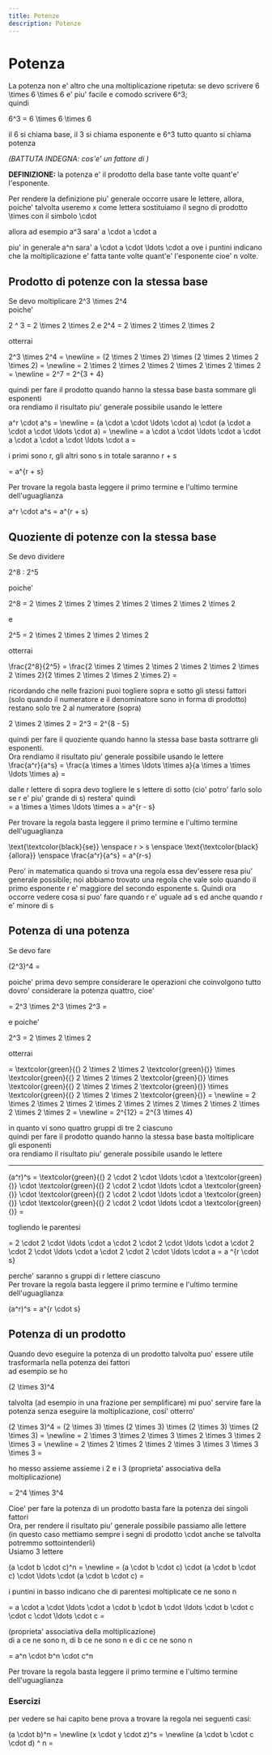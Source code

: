 ```yaml
---
title: Potenze
description: Potenze
---
```


# Potenza

La potenza non e' altro che una moltiplicazione ripetuta: se devo scrivere
<katex class="red--text">6 \times 6 \times 6</katex>
e' piu' facile e comodo scrivere
<katex class="red--text">6^3</katex>;  
quindi

<katex class="red--text" display-mode>6^3 = 6 \times 6 \times 6</katex>

il <span class="red--text">6</span> si chiama base,
il <span class="red--text">3</span> si chiama esponente e
<katex class="red--text">6^3</katex> tutto quanto si chiama potenza

*(BATTUTA INDEGNA: cos'e' un fattore di*
<risposta-potenza></risposta-potenza>
*)*

<p class="indigo--text">
  <strong>DEFINIZIONE:</strong> la potenza e' il prodotto della base tante volte quant'e' l'esponente.
</p>

Per rendere la definizione piu' generale occorre usare le lettere, allora, poiche' talvolta useremo <katex>x</katex> come lettera sostituiamo il segno di prodotto <katex class="red--text">\times</katex> con il simbolo <katex class="red--text"> \cdot</katex>

allora ad esempio <katex class="red--text">a^3</katex> sara' <katex class="red--text">a \cdot a \cdot a</katex>

piu' in generale <katex class="red--text">a^n</katex> sara' <katex class="red--text">a \cdot a \cdot \ldots \cdot a</katex> ove i puntini indicano che la moltiplicazione e' fatta tante volte quant'e' l'esponente cioe' <span class="red--text">n</span> volte.

## Prodotto di potenze con la stessa base

Se devo moltiplicare <katex class="red--text">2^3 \times 2^4</katex>  
poiche'

<katex class="red--text text-left" display-mode>
  2 ^ 3 = 2 \times 2 \times 2
</katex>
e

<katex class="red--text text-left" display-mode>
  2^4 = 2 \times 2 \times 2 \times 2
</katex>

otterrai

<katex class="red--text text-left" display-mode>
  2^3 \times 2^4 = \newline
  = (2 \times 2 \times 2) \times (2 \times 2 \times 2 \times 2) = \newline
  = 2 \times 2 \times 2 \times 2 \times 2 \times 2 \times 2 = \newline
  = 2^7 = 2^{3 + 4}
</katex>

quindi per fare il prodotto quando hanno la stessa base basta sommare gli esponenti  
ora rendiamo il risultato piu' generale possibile usando le lettere

<katex class="red--text text-left" display-mode>
  a^r \cdot a^s = \newline
  = (a \cdot a \cdot \ldots \cdot a) \cdot (a \cdot a \cdot a \cdot \ldots \cdot a) = \newline
  = a \cdot a \cdot \ldots \cdot a \cdot a \cdot a \cdot a \cdot \ldots \cdot a =
</katex>

i primi sono <katex>r</katex>, gli altri sono s in totale saranno <katex>r + s</katex>

<katex class="red--text text-left" display-mode>
  = a^{r + s}
</katex>

Per trovare la regola basta leggere il primo termine e l'ultimo termine dell'uguaglianza

<katex class="red--text text-left" display-mode>
  a^r \cdot a^s = a^{r + s}
</katex>


<lys-regola src="regole/potenza/prodotto-stessa-base"></lys-regola>


## Quoziente di potenze con la stessa base

Se devo dividere

<katex class="red--text text-left" display-mode>
  2^8 : 2^5
</katex>

poiche'

<katex class="red--text text-left" display-mode>
  2^8 = 2 \times 2 \times 2 \times 2 \times 2 \times 2 \times 2 \times 2
</katex>

e

<katex class="red--text text-left" display-mode>
 2^5 = 2 \times 2 \times 2 \times 2 \times 2
</katex>

otterrai

<katex class="red--text text-left" display-mode>
  \frac{2^8}{2^5} =
  \frac{2 \times 2 \times 2 \times 2 \times 2 \times 2 \times 2 \times 2}{2 \times 2 \times 2 \times 2 \times 2} =
</katex>

ricordando che nelle frazioni puoi togliere sopra e sotto gli stessi fattori <span class="indigo--text">(solo quando il numeratore e il denominatore sono in forma di prodotto)</span> restano solo tre 2 al numeratore (sopra)

<katex class="red--text text-left" display-mode>
  2 \times 2 \times 2 = 2^3 = 2^{8 - 5}
</katex>

quindi per fare il quoziente quando hanno la stessa base basta sottrarre gli esponenti.  
Ora rendiamo il risultato piu' generale possibile usando le lettere  
<katex class="red--text text-left" display-mode>
  \frac{a^r}{a^s} = \frac{a \times a \times \ldots \times a}{a \times a \times \ldots \times a} =
</katex>

dalle r lettere di sopra devo togliere le s lettere di sotto <span class="indigo--text">(cio' potro' farlo solo se r e' piu' grande di s)</span> restera' quindi  
<katex class="red--text text-left" display-mode>
  = a \times a \times \ldots \times a = a^{r - s}
</katex>

Per trovare la regola basta leggere il primo termine e l'ultimo termine dell'uguaglianza

<katex class="red--text text-left" display-mode>
  \text{\textcolor{black}{se}} \enspace
  r > s \enspace
  \text{\textcolor{black}{allora}} \enspace
  \frac{a^r}{a^s} = a^{r-s}
</katex>


<lys-regola src="regole/potenza/quoziente-stessa-base"></lys-regola>


Pero' in matematica quando si trova una regola essa dev'essere resa piu' generale possibile; noi abbiamo trovato una regola che vale solo quando il primo esponente r e' maggiore del secondo esponente s. Quindi ora occorre vedere cosa si puo' fare quando r e' uguale ad s ed anche quando r e' minore di s

## Potenza di una potenza

Se devo fare

<katex class="red--text text-left" display-mode>(2^3)^4 =</katex>

poiche' prima devo sempre considerare le operazioni che coinvolgono tutto dovro' considerare la potenza quattro, cioe'

<katex class="red--text text-left" display-mode>
  = 2^3 \times 2^3 \times 2^3 =
</katex>

e poiche'

<katex class="red--text text-left" display-mode>
  2^3 = 2 \times 2 \times 2
</katex>

otterrai

<katex class="red--text text-left" display-mode>
  = \textcolor{green}{(} 2 \times 2 \times 2 \textcolor{green}{)}
  \times \textcolor{green}{(} 2 \times 2 \times 2 \textcolor{green}{)}
  \times \textcolor{green}{(} 2 \times 2 \times 2 \textcolor{green}{)}
  \times \textcolor{green}{(} 2 \times 2 \times 2 \textcolor{green}{)} = \newline
  = 2 \times 2 \times 2 \times 2 \times 2 \times 2 \times 2 \times 2 \times 2 \times 2 \times 2 \times 2 = \newline
  = 2^{12} = 2^{3 \times 4}
</katex>

in quanto vi sono quattro gruppi di tre 2 ciascuno  
quindi per fare il prodotto quando hanno la stessa base basta
moltiplicare gli esponenti  
ora rendiamo il risultato piu' generale possibile usando le lettere

---

<katex class="red--text text-left" display-mode>
  (a^r)^s = \textcolor{green}{(} 2 \cdot 2 \cdot \ldots \cdot a \textcolor{green}{)} \cdot
  \textcolor{green}{(} 2 \cdot 2 \cdot \ldots \cdot a \textcolor{green}{)} \cdot
  \textcolor{green}{(} 2 \cdot 2 \cdot \ldots \cdot a \textcolor{green}{)} \cdot
  \textcolor{green}{(} 2 \cdot 2 \cdot \ldots \cdot a \textcolor{green}{)} = 
</katex>

togliendo le parentesi

<katex class="red--text text-left" display-mode>
  = 2 \cdot 2 \cdot \ldots \cdot a \cdot 2 \cdot 2 \cdot \ldots \cdot a \cdot 2 \cdot 2 \cdot \ldots \cdot a \cdot 2 \cdot 2 \cdot \ldots \cdot a = a ^{r \cdot s}
</katex>

perche' saranno s gruppi di r lettere ciascuno  
Per trovare la regola basta leggere il primo termine e l'ultimo termine dell'uguaglianza

<katex class="red--text text-left" display-mode>
 (a^r)^s = a^{r \cdot s}
</katex>

<lys-regola src="regole/potenza/potenza-di-potenza"></lys-regola>

## Potenza di un prodotto

Quando devo eseguire la potenza di un prodotto talvolta puo' essere utile trasformarla nella potenza dei fattori  
ad esempio se ho

<katex class="red--text text-left" display-mode>(2 \times 3)^4</katex>

talvolta (ad esempio in una frazione per semplificare) mi puo' servire fare la potenza senza eseguire la moltiplicazione, cosi' otterro'

<katex class="red--text text-left" display-mode>
  (2 \times 3)^4 = (2 \times 3) \times (2 \times 3) \times (2 \times 3) \times (2 \times 3) = \newline
  = 2 \times 3 \times 2 \times 3 \times 2 \times 3 \times 2 \times 3 = \newline
  = 2 \times 2 \times 2 \times 2 \times 3 \times 3 \times 3 \times 3 =
</katex>

ho messo assieme assieme i 2 e i 3 <span class="indigo--text">(proprieta' associativa della moltiplicazione)</span>

<katex class="red--text text-left" display-mode>= 2^4 \times 3^4</katex>

Cioe' per fare la potenza di un prodotto basta fare la potenza dei singoli fattori  
Ora, per rendere il risultato piu' generale possibile passiamo alle lettere  
<span class="indigo--text">(in questo caso mettiamo sempre i segni di prodotto <katex class="red--text">\cdot</katex> anche se talvolta potremmo sottointenderli)</span>  
Usiamo 3 lettere

<katex class="red--text text-left" display-mode>
  (a \cdot b \cdot c)^n = \newline
  = (a \cdot b \cdot c) \cdot (a \cdot b \cdot c) \cdot \ldots \cdot (a \cdot b \cdot c) =
</katex>

i puntini in basso indicano che di parentesi moltiplicate ce ne sono n

<katex class="red--text text-left" display-mode>
  = a \cdot a \cdot \ldots \cdot a \cdot b \cdot b \cdot \ldots \cdot b \cdot c \cdot c \cdot \ldots \cdot c =
</katex>

<span class="indigo--text">(proprieta' associativa della moltiplicazione)</span>  
di a ce ne sono n, di b ce ne sono n e di c ce ne sono n

<katex class="red--text text-left" display-mode>= a^n \cdot b^n \cdot c^n</katex>

Per trovare la regola basta leggere il primo termine e l'ultimo termine dell'uguaglianza

<lys-regola src="regole/potenza/potenza-di-prodotto"></lys-regola>

### Esercizi

per vedere se hai capito bene prova a trovare la regola nei seguenti casi:

<katex class="red--text text-left" display-mode>
  (a \cdot b)^n = \newline
  (x \cdot y \cdot z)^s = \newline
  (a \cdot b \cdot c \cdot d) ^ n =
</katex>
